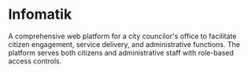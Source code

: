 # Infomatik
A comprehensive web platform for a city councilor's office to facilitate citizen engagement, service delivery, and administrative functions. The platform serves both citizens and administrative staff with role-based access controls.
